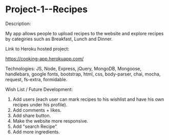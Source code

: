 # Project-1--Recipes
Description: 

My app allows people to upload recipes to the website and explore recipes by categiries such as Breakfast, Lunch and Dinner.

Link to Heroku hosted project:

https://cooking-app.herokuapp.com/


Technologies:
JS, Node, Express, jQuery, MongoDB, Mongoose, handlebars, google fonts, bootstrap, html, css, body-parser, chai, mocha, request, fs-extra, formidable.

Wish List / Future Development:
1. Add users (each user can mark recipes to his wishlist and have his own recipes under his profile).
2. Add comments + likes.
3. Add share button.
4. Make the website more responsive.
5. Add "search Recipe"
6. Add more ingredients.

